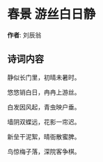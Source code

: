 # 春景 游丝白日静

**作者**: 刘辰翁

## 诗词内容

静似长门里，初晴未暑时。

悠悠销白日，冉冉上游丝。

白发因风起，青虫映户垂。

墙阴双蝶远，花影一帘迟。

新垒干泥絮，晴衙散蜜脾。

鸟惊梅子落，深院客争棋。

